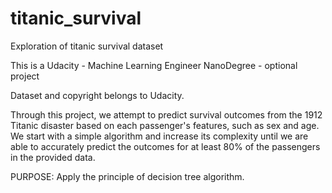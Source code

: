 # titanic_survival
Exploration of titanic survival dataset 

This is a Udacity - Machine Learning Engineer NanoDegree - optional project

Dataset and copyright belongs to Udacity.

Through this project, we attempt to predict survival outcomes from the 1912 Titanic disaster based on each passenger's features, such as sex and age.
We start with a simple algorithm and increase its complexity until we are able to accurately predict the outcomes for at least 80% of the passengers in the provided data.

PURPOSE: Apply the principle of decision tree algorithm.
